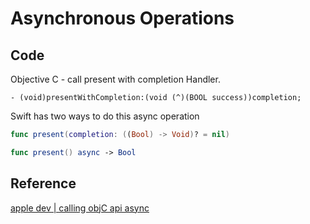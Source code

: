 # Asynchronous Operations


## Code

Objective C - call present with completion Handler.
```objC
- (void)presentWithCompletion:(void (^)(BOOL success))completion;
```

Swift has two ways to do this async operation
```swift
func present(completion: ((Bool) -> Void)? = nil)

func present() async -> Bool
```

## Reference

[apple dev | calling objC api async](https://developer.apple.com/documentation/swift/calling-objective-c-apis-asynchronously)